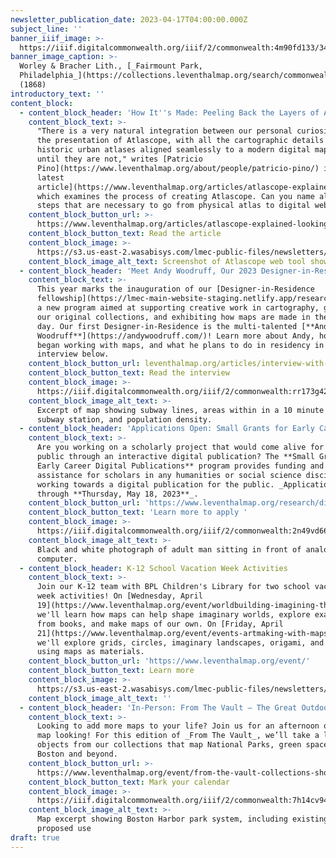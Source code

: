 ```yaml
---
newsletter_publication_date: 2023-04-17T04:00:00.000Z
subject_line: ''
banner_iiif_image: >-
  https://iiif.digitalcommonwealth.org/iiif/2/commonwealth:4m90fd133/348,1718,2739,1729/2000,/0/default.jpg
banner_image_caption: >-
  Worley & Bracher Lith., [_Fairmount Park,
  Philadelphia_](https://collections.leventhalmap.org/search/commonwealth:4m90fd12t)
  (1868)
introductory_text: ''
content_block:
  - content_block_header: 'How It''s Made: Peeling Back the Layers of Atlascope'
    content_block_text: >-
      "There is a very natural integration between our personal curiosities and
      the presentation of Atlascope, with all the cartographic details of
      historic urban atlases aligned seamlessly to a modern digital map—that is,
      until they are not," writes [Patricio
      Pino](https://www.leventhalmap.org/about/people/patricio-pino/) in [his
      latest
      article](https://www.leventhalmap.org/articles/atlascope-explained-looking-between-the-cracks/),
      which examines the process of creating Atlascope. Can you name all the
      steps that are necessary to go from physical atlas to digital web layer? 
    content_block_button_url: >-
      https://www.leventhalmap.org/articles/atlascope-explained-looking-between-the-cracks/
    content_block_button_text: Read the article
    content_block_image: >-
      https://s3.us-east-2.wasabisys.com/lmec-public-files/newsletters/Atlascope-BTS.png
    content_block_image_alt_text: Screenshot of Atlascope web tool showing a historic fire insurance map
  - content_block_header: 'Meet Andy Woodruff, Our 2023 Designer-in-Residence'
    content_block_text: >-
      This year marks the inauguration of our [Designer-in-Residence
      fellowship](https://lmec-main-website-staging.netlify.app/research/designer-in-residence/),
      a new program aimed at supporting creative work in cartography, growing
      our original collections, and exhibiting how maps are made in the present
      day. Our first Designer-in-Residence is the multi-talented [**Andy
      Woodruff**](https://andywoodruff.com/)! Learn more about Andy, how he
      began working with maps, and what he plans to do in residency in the
      interview below. 
    content_block_button_url: leventhalmap.org/articles/interview-with-andy-woodruff/
    content_block_button_text: Read the interview
    content_block_image: >-
      https://iiif.digitalcommonwealth.org/iiif/2/commonwealth:rr173g428/2323,1913,5001,4988/,2000/0/default.jpg
    content_block_image_alt_text: >-
      Excerpt of map showing subway lines, areas within in a 10 minute walk of a
      subway station, and population density.
  - content_block_header: 'Applications Open: Small Grants for Early Career Digital Publications '
    content_block_text: >-
      Are you working on a scholarly project that would come alive for the
      public through an interactive digital publication? The **Small Grants for
      Early Career Digital Publications** program provides funding and technical
      assistance for scholars in any humanities or social science discipline
      working towards a digital publication for the public. _Applications open
      through **Thursday, May 18, 2023**_. 
    content_block_button_url: 'https://www.leventhalmap.org/research/digital-publication-small-grants/'
    content_block_button_text: 'Learn more to apply '
    content_block_image: >-
      https://iiif.digitalcommonwealth.org/iiif/2/commonwealth:2n49vd66x/613,231,3952,3699/,2000/0/default.jpg
    content_block_image_alt_text: >-
      Black and white photograph of adult man sitting in front of analogue
      computer. 
  - content_block_header: K-12 School Vacation Week Activities
    content_block_text: >-
      Join our K-12 team with BPL Children's Library for two school vacation
      week activities! On [Wednesday, April
      19](https://www.leventhalmap.org/event/worldbuilding-imagining-the-where-with-leventhal-map-center/),
      we'll learn how maps can help shape imaginary worlds, explore examples
      from books, and make maps of our own. On [Friday, April
      21](https://www.leventhalmap.org/event/events-artmaking-with-maps-with-leventhal-map-center/),
      we'll explore grids, circles, imaginary landscapes, origami, and more, all
      using maps as materials. 
    content_block_button_url: 'https://www.leventhalmap.org/event/'
    content_block_button_text: Learn more
    content_block_image: >-
      https://s3.us-east-2.wasabisys.com/lmec-public-files/newsletters/K12-artmaking.png
    content_block_image_alt_text: ''
  - content_block_header: 'In-Person: From The Vault – The Great Outdoors · April 28, 2:00pm ET '
    content_block_text: >-
      Looking to add more maps to your life? Join us for an afternoon of close
      map looking! For this edition of _From The Vault_, we’ll take a look at
      objects from our collections that map National Parks, green space around
      Boston and beyond.
    content_block_button_url: >-
      https://www.leventhalmap.org/event/from-the-vault-collections-showing-the-great-outdoors/
    content_block_button_text: Mark your calendar
    content_block_image: >-
      https://iiif.digitalcommonwealth.org/iiif/2/commonwealth:7h14cv948/293,455,3906,3069/2000,/0/default.jpg
    content_block_image_alt_text: >-
      Map excerpt showing Boston Harbor park system, including existing and
      proposed use
draft: true
---
```


